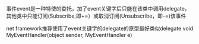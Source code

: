 事件event是一种特使的委托，加了event关键字后只能在该类中调用delegate，其他类中只能订阅(Subscribe,即+=）或取消订阅(Unsubscribe，即-=)该事件

net framework推荐使用了event关键字的delegate的原型最好类似delegate void MyEventHandler(object sender, MyEventHandler e)
